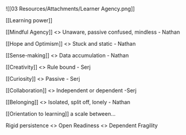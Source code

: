 ![[03 Resources/Attachments/Learner Agency.png]]

[[Learning power]]


[[Mindful Agency]] <> Unaware, passive confused, mindless - Nathan

[[Hope and Optimism]] <> Stuck and static - Nathan

[[Sense-making]] <> Data accumulation - Nathan

[[Creativity]] <> Rule bound - Serj

[[Curiosity]] <> Passive - Serj 

[[Collaboration]] <> Independent or dependent -Serj

[[Belonging]] <> Isolated, split off, lonely - Nathan

[[Orientation to learning]] a scale between...

Rigid persistence <> Open Readiness <> Dependent Fragility 